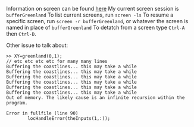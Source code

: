 Information on screen can be found [here](https://askubuntu.com/a/8657)
My current screen session is `bufferGreenland`
To list current screens, run `screen -ls`
To resume a specific screen, run `screen -r bufferGreenland`, or whatever the 
screen is named in place of `bufferGreenland`
To detatch from a screen type `Ctrl-A` then `Ctrl-D`.

Other issue to talk about:
````
>> XY=greenland(0,1);
// etc etc etc etc for many many lines
Buffering the coastlines... this may take a while
Buffering the coastlines... this may take a while
Buffering the coastlines... this may take a while
Buffering the coastlines... this may take a while
Buffering the coastlines... this may take a while
Buffering the coastlines... this may take a while
Out of memory. The likely cause is an infinite recursion within the program.

Error in fullfile (line 90)
        locHandleError(theInputs(1,:));
````